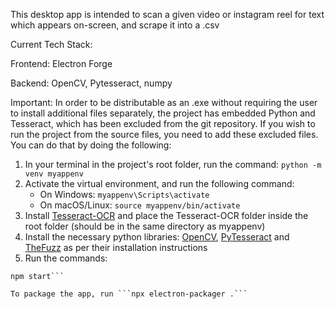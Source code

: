 This desktop app is intended to scan a given video or instagram reel for text which appears on-screen, and scrape it into a .csv

Current Tech Stack:

Frontend: Electron Forge

Backend: OpenCV, Pytesseract, numpy

Important: In order to be distributable as an .exe without requiring the user to install additional files separately, the project has embedded Python and Tesseract, which has been excluded from the git repository.
If you wish to run the project from the source files, you need to add these excluded files.
You can do that by doing the following:

1. In your terminal in the project's root folder, run the command: ```python -m venv myappenv```
2. Activate the virtual environment, and run the following command:
    - On Windows: ```myappenv\Scripts\activate```
    - On macOS/Linux: ```source myappenv/bin/activate```
3. Install [Tesseract-OCR](https://github.com/tesseract-ocr/tesseract#installing-tesseract) and place the Tesseract-OCR folder inside the root folder (should be in the same directory as myappenv)
3. Install the necessary python libraries: [OpenCV](https://pypi.org/project/opencv-python/), [PyTesseract](https://pypi.org/project/pytesseract/) and [TheFuzz](https://pypi.org/project/thefuzz/) as per their installation instructions
4. Run the commands:
```npm install
npm start```

To package the app, run ```npx electron-packager .```